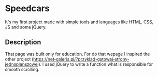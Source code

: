# Speedcars

It's my first project made with simple tools and languages like HTML, CSS, JS and some jQuery.

## Description
That page was built only for education.
For do that wepage I inspired the other project (https://net-galeria.pl/?przyklad-gotowej-strony-jednoplanszowej).
I used jQuery to write a function what is responsible for smooth scrolling.
